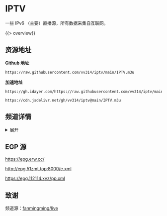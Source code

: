 # IPTV

一些 IPv6 （主要）直播源，所有数据采集自互联网。

{{> overview}}

## 资源地址

**Github 地址**

```
https://raw.githubusercontent.com/vv314/iptv/main/IPTV.m3u
```

**加速地址**

```
https://gh.idayer.com/https://raw.githubusercontent.com/vv314/iptv/main/IPTV.m3u
```

```
https://cdn.jsdelivr.net/gh/vv314/iptv@main/IPTV.m3u
```

## 频道详情
<details>
<summary>展开</summary>
{{> playlist}}
</details>

## EGP 源

https://epg.erw.cc/

http://epg.51zmt.top:8000/e.xml

https://epg.112114.xyz/pp.xml

## 致谢

频道源：[fanmingming/live](https://github.com/fanmingming/live)

